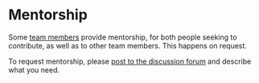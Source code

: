 # Mentorship

Some [team members](members.md) provide mentorship, for both people seeking to contribute, as well as to other team members. This happens on request.

To request mentorship, please [post to the discussion forum](https://github.com/fullstaq-ruby/server-edition/discussions) and describe what you need.
